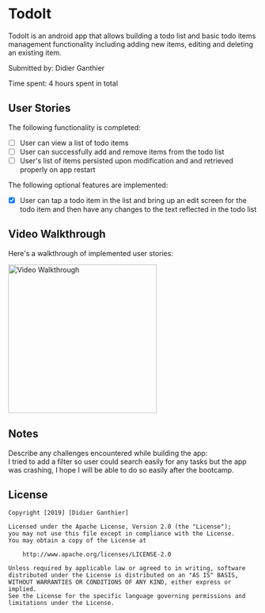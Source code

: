 # TodoIt
TodoIt is an android app that allows building a todo list and basic todo items management functionality including adding new items, editing and deleting an existing item.

Submitted by: Didier Ganthier

Time spent: 4 hours spent in total

## User Stories

The following functionality is completed:
* [ ] User can view a list of todo items
* [ ] User can successfully add and remove items from the todo list
* [ ] User's list of items persisted upon modification and and retrieved properly on app restart

The following optional features are implemented:
* [x] User can tap a todo item in the list and bring up an edit screen for the todo item and then have any changes to the text reflected in the todo list


## Video Walkthrough

Here's a walkthrough of implemented user stories:

<img src='walkthrough.gif' title='Video Walkthrough' width='300' />


## Notes

Describe any challenges encountered while building the app:<br>
I tried to add a filter so user could search easily for any tasks but the app was crashing, I hope I will be able to do so easily after the bootcamp.

## License

    Copyright [2019] [Didier Ganthier]

    Licensed under the Apache License, Version 2.0 (the "License");
    you may not use this file except in compliance with the License.
    You may obtain a copy of the License at

        http://www.apache.org/licenses/LICENSE-2.0

    Unless required by applicable law or agreed to in writing, software
    distributed under the License is distributed on an "AS IS" BASIS,
    WITHOUT WARRANTIES OR CONDITIONS OF ANY KIND, either express or implied.
    See the License for the specific language governing permissions and
    limitations under the License.

